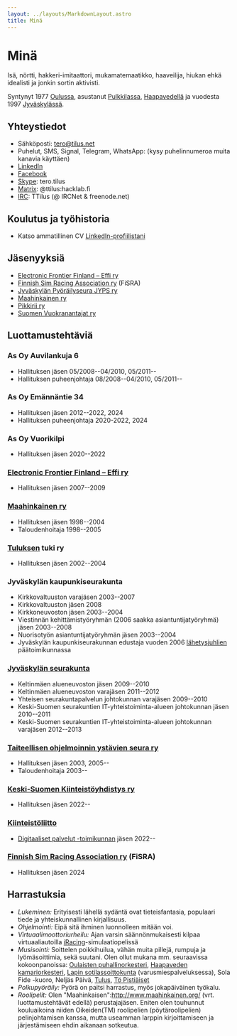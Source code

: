 ```yaml
---
layout: ../layouts/MarkdownLayout.astro
title: Minä
---
```


# Minä

Isä, nörtti, hakkeri-imitaattori, mukamatemaatikko, haaveilija, hiukan ehkä idealisti ja jonkin sortin aktivisti.

Syntynyt 1977 [Oulussa](http://www.oulu.ouka.fi/), asustanut [Pulkkilassa](http://www.pulkkila.fi/), [Haapavedellä](http://www.haapavesi.fi/) ja vuodesta 1997 [Jyväskylässä](http://www.jkl.fi/).

## Yhteystiedot

 * Sähköposti: [tero@tilus.net](mailto:tero@tilus.net)
 * Puhelut, SMS, Signal, Telegram, WhatsApp: (kysy puhelinnumeroa muita kanavia käyttäen)
 * [LinkedIn](http://www.linkedin.com/in/terotilus)
 * [Facebook](https://www.facebook.com/tero.tilus)
 * [Skype](http://www.skype.com/): tero.tilus
 * [Matrix](https://matrix.org/): @ttilus:hacklab.fi</dd>
 * [IRC](http://fi.wikipedia.org/wiki/IRC): TTilus (@ IRCNet & freenode.net)

## Koulutus ja työhistoria

 * Katso ammatillinen CV [LinkedIn-profiilistani](http://www.linkedin.com/in/terotilus)

## Jäsenyyksiä

 * [Electronic Frontier Finland – Effi ry](http://www.effi.org/)
 * [Finnish Sim Racing Association ry](https://simracing.fi/fisra) (FiSRA)
 * [Jyväskylän Pyöräilyseura JYPS ry](http://jyps.info/)
 * [Maahinkainen ry](http://www.maahinkainen.org/)
 * [Pikkirii ry](https://www.pikkirii.net/ry)
 * [Suomen Vuokranantajat ry](https://vuokranantajat.fi/)

## Luottamustehtäviä

### As Oy Auvilankuja 6

 * Hallituksen jäsen 05/2008--04/2010, 05/2011--
 * Hallituksen puheenjohtaja 08/2008--04/2010, 05/2011--

### As Oy Emännäntie 34

 * Hallituksen jäsen 2012--2022, 2024
 * Hallituksen puheenjohtaja 2020-2022, 2024

### As Oy Vuorikilpi

 * Hallituksen jäsen 2020--2022

### [Electronic Frontier Finland – Effi ry](http://www.effi.org/)

 * Hallituksen jäsen 2007--2009

### [Maahinkainen ry](http://www.maahinkainen.org/)

 * Hallituksen jäsen 1998--2004
 * Taloudenhoitaja 1998--2005

### [Tuluksen](http://www.tulus.org/) tuki ry

 * Hallituksen jäsen 2002--2004

### Jyväskylän kaupunkiseurakunta

 * Kirkkovaltuuston varajäsen 2003--2007
 * Kirkkovaltuuston jäsen 2008
 * Kirkkoneuvoston jäsen 2003--2004
 * Viestinnän kehittämistyöryhmän (2006 saakka asiantuntijatyöryhmä) jäsen 2003--2008
 * Nuorisotyön asiantuntijatyöryhmän jäsen 2003--2004
 * Jyväskylän kaupunkiseurakunnan edustaja vuoden 2006 [lähetysjuhlien](http://www.lahetysjuhlat.fi/) päätoimikunnassa

### [Jyväskylän seurakunta](http://www.jyvaskylanseurakunta.fi/)

 * Keltinmäen alueneuvoston jäsen 2009--2010
 * Keltinmäen alueneuvoston varajäsen 2011--2012
 * Yhteisen seurakuntapalvelun johtokunnan varajäsen 2009--2010
 * Keski-Suomen seurakuntien IT-yhteistoiminta-alueen johtokunnan jäsen 2010--2011
 * Keski-Suomen seurakuntien IT-yhteistoiminta-alueen johtokunnan varajäsen 2012--2013

### [Taiteellisen ohjelmoinnin ystävien seura ry](https://web.archive.org/web/20081121040831/http://www.toys-ry.org/)

 * Hallituksen jäsen 2003, 2005--
 * Taloudenhoitaja 2003--

### [Keski-Suomen Kiinteistöyhdistys ry](https://keski-suomi.kiinteistoliitto.fi/)

 * Hallituksen jäsen 2022--

### [Kiinteistöliitto](https://www.kiinteistoliitto.fi/)

 * [Digitaaliset palvelut -toimikunnan](https://www.kiinteistoliitto.fi/kiinteistoliitto/organisaatio/toimikunnat/digitaalisetpalvelut-toimikunta/) jäsen 2022--

### [Finnish Sim Racing Association ry](https://simracing.fi/fisra) (FiSRA)

 * Hallituksen jäsen 2024

## Harrastuksia

 * *Lukeminen:* Erityisesti lähellä sydäntä ovat tieteisfantasia, populaari tiede ja yhteiskunnallinen kirjallisuus.
 * *Ohjelmointi:* Eipä sitä ihminen luonnolleen mitään voi.
 * *Virtuaalimoottoriurheilu:* Ajan varsin säännönmukaisesti kilpaa virtuaaliautoilla [iRacing](https://www.iracing.com/)-simulaatiopelissä
 * *Musisointi:* Soittelen poikkihuilua, vähän muita pillejä, rumpuja ja lyömäsoittimia, sekä suutani. Olen ollut mukana mm. seuraavissa kokoonpanoissa: [Oulaisten puhallinorkesteri](http://www.spolli.com/node/157), [Haapaveden kamariorkesteri](http://www.hakonet.fi/), [Lapin sotilassoittokunta](https://sotilasmusiikki.fi/lapin-sotilassoittokunta) (varusmiespalveluksessa), Sola Fide -kuoro, Neljäs Päivä, [Tulus](http://www.tulus.org/), [Tö Pistiäiset](https://soundcloud.com/t-pisti-iset)
 * *Polkupyöräily:* Pyörä on paitsi harrastus, myös jokapäiväinen työkalu.
 * *Roolipelit:* Olen "Maahinkaisen":http://www.maahinkainen.org/ (vrt. luottamustehtävät edellä) perustajajäsen. Eniten olen touhunnut kouluaikoina niiden Oikeiden(TM) roolipelien (pöytäroolipelien) pelinjohtamisen kanssa, mutta useamman larppin kirjoittamiseen ja järjestämiseen ehdin aikanaan sotkeutua.
